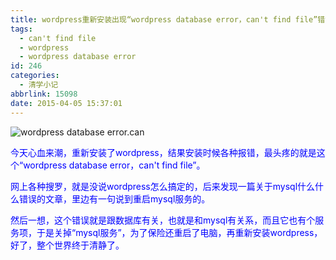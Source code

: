 ```yaml
---
title: wordpress重新安装出现“wordpress database error，can't find file”错误
tags:
  - can't find file
  - wordpress
  - wordpress database error
id: 246
categories:
  - 清学小记
abbrlink: 15098
date: 2015-04-05 15:37:01
---
```


![wordpress database error.can](http://ww4.sinaimg.cn/large/4eed32f2jw1equpzcieakj20l60jmair.jpg "wordpress database error.can't find file") 

<span style="color: #0000ff;">今天心血来潮，重新安装了wordpress，结果安装时候各种报错，最头疼的就是这个“wordpress database error，can't find file”。</span>

<span style="color: #0000ff;">网上各种搜罗，就是没说wordpress怎么搞定的，后来发现一篇关于mysql什么什么错误的文章，里边有一句说到重启mysql服务的。</span>

<span style="color: #0000ff;">然后一想，这个错误就是跟数据库有关，也就是和mysql有关系，而且它也有个服务项，于是关掉“mysql服务”，为了保险还重启了电脑，再重新安装wordpress，好了，整个世界终于清静了。</span>